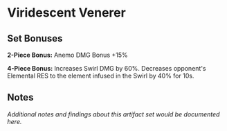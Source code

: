 # Viridescent Venerer

## Set Bonuses

**2-Piece Bonus:** Anemo DMG Bonus +15%

**4-Piece Bonus:** Increases Swirl DMG by 60%. Decreases opponent's Elemental RES to the element infused in the Swirl by 40% for 10s.

## Notes

*Additional notes and findings about this artifact set would be documented here.*


